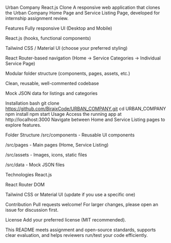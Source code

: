 Urban Company React.js Clone
A responsive web application that clones the Urban Company Home Page and Service Listing Page, developed for internship assignment review.

Features
Fully responsive UI (Desktop and Mobile)

React.js (hooks, functional components)

Tailwind CSS / Material UI (choose your preferred styling)

React Router-based navigation (Home → Service Categories → Individual Service Page)

Modular folder structure (components, pages, assets, etc.)

Clean, reusable, well-commented codebase

Mock JSON data for listings and categories

Installation
bash
git clone https://github.com/BirajxCode/URBAN_COMPANY.git
cd URBAN_COMPANY
npm install
npm start
Usage
Access the running app at http://localhost:3000
Navigate between Home and Service Listing pages to explore features.

Folder Structure
/src/components - Reusable UI components

/src/pages - Main pages (Home, Service Listing)

/src/assets - Images, icons, static files

/src/data - Mock JSON files

Technologies
React.js

React Router DOM

Tailwind CSS or Material UI (update if you use a specific one)

Contribution
Pull requests welcome! For larger changes, please open an issue for discussion first.

License
Add your preferred license (MIT recommended).

This README meets assignment and open-source standards, supports clear evaluation, and helps reviewers run/test your code efficiently.


